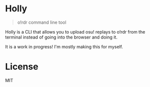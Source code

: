 # Holly
> o!rdr command line tool

Holly is a CLI that allows you to upload osu! replays to o!rdr from the terminal
instead of going into the browser and doing it.

It is a work in progress! I'm mostly making this for myself.

# License
MIT

